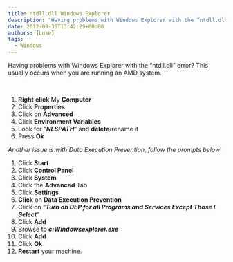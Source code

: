 ```yaml
---
title: ntdll.dll Windows Explorer
description: "Having problems with Windows Explorer with the “ntdll.dll” error? This usually occurs when you are running an AMD system."
date: 2012-09-30T13:42:29+00:00
authors: [Luke]
tags:
  - Windows
---
```

Having problems with Windows Explorer with the “ntdll.dll” error? This usually occurs when you are running an AMD system.

&nbsp;

<ol start="1">
  <li>
    <strong>Right</strong> <strong>click</strong> My <strong>Computer</strong>
  </li>
  <li>
    Click <strong>Properties</strong>
  </li>
  <li>
    Click on <strong>Advanced</strong>
  </li>
  <li>
    Click <strong>Environment Variables</strong>
  </li>
  <li>
    Look for “<strong><em>NLSPATH</em></strong>” and <strong>delete</strong>/rename it
  </li>
  <li>
    Press <strong>Ok</strong>
  </li>
</ol>

_Another issue is with Data Execution Prevention, follow the prompts below_:

<ol start="1">
  <li>
    Click <strong>Start</strong>
  </li>
  <li>
    Click <strong>Control Panel</strong>
  </li>
  <li>
    Click <strong>System</strong>
  </li>
  <li>
    Click the <strong>Advanced</strong> Tab
  </li>
  <li>
    Click <strong>Settings</strong>
  </li>
  <li>
    <strong>Click</strong> on <strong>Data Execution Prevention</strong>
  </li>
  <li>
    Click on “<strong><em>Turn on DEP for all Programs and Services Except Those I Select</em></strong>”
  </li>
  <li>
    Click <strong>Add</strong>
  </li>
  <li>
    Browse to <strong><em>c:Windowsexplorer.exe</em></strong>
  </li>
  <li>
    Click <strong>Add</strong>
  </li>
  <li>
    Click <strong>Ok</strong>
  </li>
  <li>
    <strong>Restart</strong> your machine.
  </li>
</ol>